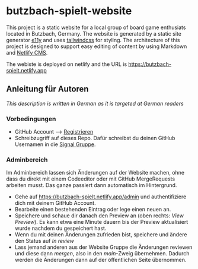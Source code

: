 # butzbach-spielt-website

This project is a static website for a local group of board game enthusiats located in Butzbach, Germany. The website is generated by a static site generator [e11y](https://www.11ty.dev/) and uses [tailwindcss](https://tailwindcss.com/) for styling. The architecture of this project is designed to support easy editing of content by using Markdown and [Netlify CMS](https://www.netlifycms.org/).

The webiste is deployed on netlify and the URL is https://butzbach-spielt.netlify.app

## Anleitung für Autoren

_This description is written in German as it is targeted at German readers_

### Vorbedingungen

* GitHub Account --> [Registrieren](https://github.com/signup)
* Schreibzugriff auf dieses Repo. Dafür schreibst du deinen GitHub Usernamen in die [Signal Gruppe](https://signal.group/#CjQKIEf3UOxVQjG-FSlMlw2MOpABw4ynH4l3p375Bw1mIsCnEhAyDYcuci46goUtuKj5bra8).


### Adminbereich

Im Adminbereich lassen sich Änderungen auf der Website machen, ohne dass du direkt mit einem Codeeditor oder mit GitHub MergeRequests arbeiten musst. Das ganze passiert dann automatisch im Hintergrund.

* Gehe auf https://butzbach-spielt.netlify.app/admin und authentifiziere dich mit deinem GitHub Account. 
* Bearbeite einen bestehenden Eintrag oder lege einen neuen an.
* Speichere und schaue dir danach den Preview an (oben rechts: _View Preview_). Es kann etwa eine Minute dauern bis der Preview aktualisiert wurde nachdem du gespeichert hast.
* Wenn du mit deinen Änderungen zufrieden bist, speichere und ändere den Status auf _In review_
* Lass jemand anderen aus der Website Gruppe die Änderungen reviewen und diese dann _mergen_, also in den _main_-Zweig übernehmen. Dadurch werden die Änderungen dann auf der öffentlichen Seite übernommen.